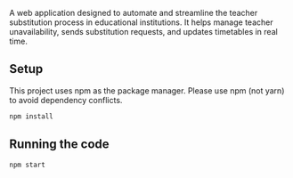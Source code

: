 A web application designed to automate and streamline the teacher substitution process in educational institutions. It helps manage teacher unavailability, sends substitution requests, and updates timetables in real time.

## Setup

This project uses npm as the package manager. Please use npm (not yarn) to avoid dependency conflicts.

```bash
npm install
```

## Running the code

```bash
npm start
```


